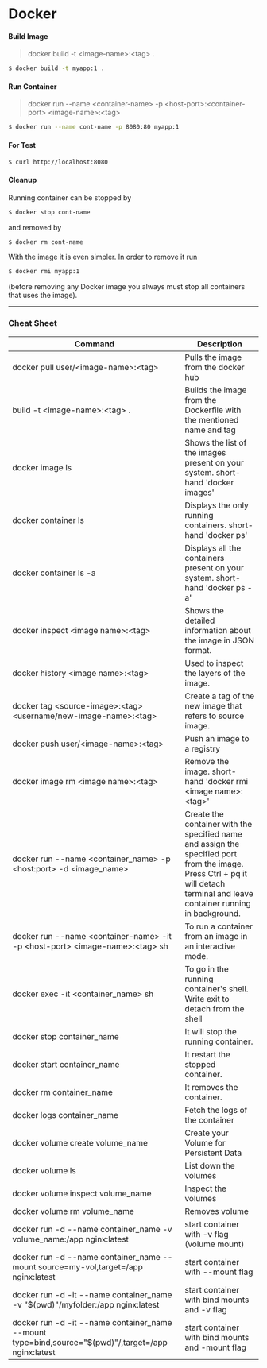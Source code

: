 # Docker

#### Build Image

> docker build -t &lt;image-name&gt;:&lt;tag&gt; .
```sh
$ docker build -t myapp:1 .
```

#### Run Container
> docker run --name &lt;container-name&gt; -p &lt;host-port&gt;:&lt;container-port&gt; &lt;image-name&gt;:&lt;tag&gt;
```sh
$ docker run --name cont-name -p 8080:80 myapp:1
```

#### For Test

```sh
$ curl http://localhost:8080
```
#### Cleanup
Running container can be stopped by
```sh
$ docker stop cont-name
```
and removed by
```sh
$ docker rm cont-name
```
With the image it is even simpler. In order to remove it run
```sh
$ docker rmi myapp:1
```
(before removing any Docker image you always must stop all containers that uses the image).

***

### Cheat Sheet

| Command | Description |
| ------ | ------ |
| docker pull user/&lt;image-name&gt;:&lt;tag&gt; | Pulls the image from the docker hub |
| build -t &lt;image-name&gt;:&lt;tag&gt; . | Builds the image from the Dockerfile with the mentioned name and tag |
| docker image ls | Shows the list of the images present on your system. short-hand 'docker images' |
| docker container ls | Displays the only running containers. short-hand 'docker ps'  |
| docker container ls -a | Displays all the containers present on your system. short-hand 'docker ps  -a' |
| docker inspect &lt;image name&gt;:&lt;tag&gt; | Shows the detailed information about the image in JSON format. |
| docker history &lt;image name&gt;:&lt;tag&gt; | Used to inspect the layers of the image. |
| docker tag &lt;source-image&gt;:&lt;tag&gt; &lt;username/new-image-name&gt;:&lt;tag&gt; | Create a tag of the new image that refers to source image.  |
|docker push user/&lt;image-name&gt;:&lt;tag&gt; | Push an image to a registry |
| docker image rm &lt;image name&gt;:&lt;tag&gt; | Remove the image. short-hand 'docker rmi &lt;image name&gt;:&lt;tag&gt;' |
| docker run --name &lt;container_name&gt; -p &lt;host:port&gt; -d &lt;image_name&gt; | Create the container with the specified name and assign the specified port from the image. Press Ctrl + pq it will detach terminal and leave container running in background. |
| docker run --name &lt;container-name&gt; -it -p &lt;host-port&gt; &lt;image-name&gt;:&lt;tag&gt; sh | To run a container from an image in an interactive mode.|
| docker exec -it &lt;container_name&gt; sh | To go in the running container's shell. Write exit to detach from the shell |
| docker stop container_name | It will stop the running container. |
| docker start container_name | It restart the stopped container. |
| docker rm container_name | It removes the container. |
| docker logs container_name | Fetch the logs of the container |
| docker volume create volume_name | Create your Volume for Persistent Data |
| docker volume ls | List down the volumes |
| docker volume inspect volume_name | Inspect the volumes |
| docker volume rm volume_name | Removes volume |
| docker run -d --name container_name -v volume_name:/app nginx:latest | start container with -v flag (volume mount) |
| docker run -d --name container_name --mount source=my-vol,target=/app nginx:latest | start container with --mount flag |
| docker run -d -it --name container_name -v "$(pwd)"/myfolder:/app nginx:latest | start container with bind mounts and -v flag |
| docker run -d -it --name container_name --mount type=bind,source="$(pwd)"/,target=/app nginx:latest | start container with bind mounts and -mount flag |


